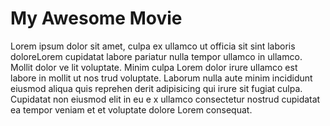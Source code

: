 # My Awesome Movie

Lorem ipsum dolor sit amet, culpa ex ullamco ut officia sit sint laboris doloreLorem cupidatat labore pariatur nulla tempor ullamco in ullamco. Mollit dolor ve lit voluptate. Minim culpa Lorem dolor irure ullamco est labore in mollit ut nos trud voluptate. Laborum nulla aute minim incididunt eiusmod aliqua quis reprehen derit adipisicing qui irure sit fugiat culpa. Cupidatat non eiusmod elit in eu e x ullamco consectetur nostrud cupidatat ea tempor veniam et et voluptate dolore Lorem consequat.
